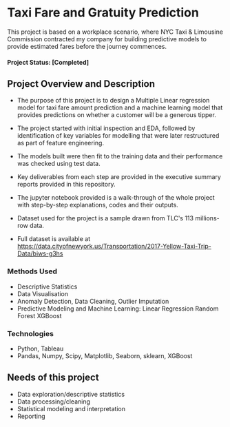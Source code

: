 # Taxi Fare and Gratuity Prediction

This project is based on a workplace scenario, where NYC Taxi & Limousine Commission contracted my company for building predictive models to provide estimated fares before the journey commences.

#### Project Status: [Completed]

## Project Overview and Description

- The purpose of this project is to design a Multiple Linear regression model for taxi fare amount prediction and a machine learning model that provides predictions on whether a customer will be a generous tipper.

- The project started with initial inspection and EDA, followed by identification of key variables for modelling that were later restructured as part of feature engineering. 

- The models built were then fit to the training data and their performance was checked using test data.

- Key deliverables from each step are provided in the executive summary reports provided in this repository.

- The jupyter notebook provided is a walk-through of the whole project with step-by-step explanations, codes and their outputs.

- Dataset used for the project is a sample drawn from TLC's 113 millions-row data.

- Full dataset is available at https://data.cityofnewyork.us/Transportation/2017-Yellow-Taxi-Trip-Data/biws-g3hs


### Methods Used
* Descriptive Statistics
* Data Visualisation
* Anomaly Detection, Data Cleaning, Outlier Imputation
* Predictive Modeling and Machine Learning: 
    Linear Regression
    Random Forest
    XGBoost

### Technologies
* Python, Tableau
* Pandas, Numpy, Scipy, Matplotlib, Seaborn, sklearn, XGBoost

## Needs of this project

- Data exploration/descriptive statistics
- Data processing/cleaning
- Statistical modeling and interpretation
- Reporting



